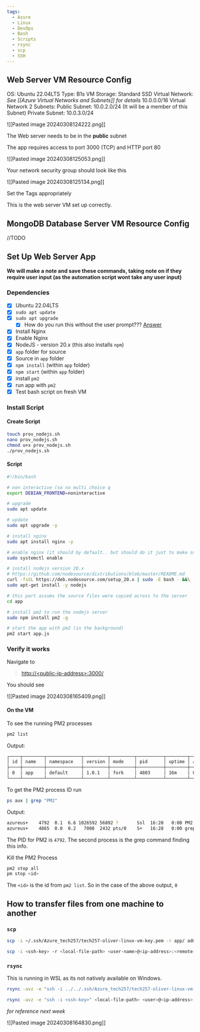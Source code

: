 ```yaml
---
tags:
  - Azure
  - Linux
  - DevOps
  - Bash
  - Scripts
  - rsync
  - scp
  - SSH
---
```

## Web Server VM Resource Config

OS: Ubuntu 22.04LTS
Type: B1s VM
Storage: Standard SSD
Virtual Network:
	*See [[Azure Virtual Networks and Subnets]] for details*
	10.0.0.0/16 Virtual Network
2 Subnets:
	Public Subnet: 10.0.2.0/24 (It will be a member of this Subnet)
	Private Subnet:  10.0.3.0/24

![[Pasted image 20240308124222.png]]

The Web server needs to be in the **public** subnet

The app requires access to port 3000 (TCP) and HTTP port 80

![[Pasted image 20240308125053.png]]

Your network security group should look like this

![[Pasted image 20240308125134.png]]

Set the Tags appropriately

This is the web server VM set up correctly.

## MongoDB Database Server VM Resource Config

//TODO
## Set Up Web Server App

**We will make a note and save these commands, taking note on if they require user input (as the automation script wont take any user input)**

### Dependencies

- [x] Ubuntu 22.04LTS
- [x] ``sudo apt update``
- [x] ``sudo apt upgrade``
	- [x] How do you run this without the user prompt??? [Answer](https://stackoverflow.com/questions/73094837/how-to-make-apt-get-upgrade-y-not-interactive)
- [x] Install Nginx
- [x] Enable Nginx
- [x] NodeJS - version 20.x (this also installs ``npm``)
- [x] ``app`` folder for source
- [x] Source in ``app`` folder
- [x] ``npm install`` (within ``app`` folder)
- [x] ``npm start`` (within ``app`` folder)
- [x] install ``pm2``
- [x] run app with ``pm2``
- [x] Test bash script on fresh VM

### Install Script

#### Create Script

```bash
touch prov_nodejs.sh
nano prov_nodejs.sh
chmod u+x prov_nodejs.sh
./prov_nodejs.sh
```

#### Script

```bash
#!/bin/bash

# non interactive (so no multi choice q
export DEBIAN_FRONTEND=noninteractive

# upgrade
sudo apt update

# update
sudo apt upgrade -y

# install nginx
sudo apt install nginx -y

# enable nginx (it should by default.. but should do it just to make sure)
sudo systemctl enable

# install nodejs version 20.x
# https://github.com/nodesource/distributions/blob/master/README.md 
curl -fsSL https://deb.nodesource.com/setup_20.x | sudo -E bash - &&\
sudo apt-get install -y nodejs

# this part assums the source files were copied across to the server
cd app

# install pm2 to run the nodejs server
sudo npm install pm2 -g

# start the app with pm2 (in the background)
pm2 start app.js
```

### Verify it works

Navigate to

> [http://<public-ip-address\>:3000/](http://<public-ip-address\>:3000/)

You should see

![[Pasted image 20240308165409.png]]

#### On the VM

To see the running PM2 processes

```bash
pm2 list
```

Output:

```bash
┌────┬────────┬─────────────┬─────────┬─────────┬──────────┬────────┬──────┬───────────┬──────────┬──────────┬──────────┬──────────┐
│ id │ name   │ namespace   │ version │ mode    │ pid      │ uptime │ ↺    │ status    │ cpu      │ mem      │ user     │ watching │
├────┼────────┼─────────────┼─────────┼─────────┼──────────┼────────┼──────┼───────────┼──────────┼──────────┼──────────┼──────────┤
│ 0  │ app    │ default     │ 1.0.1   │ fork    │ 4803     │ 16m    │ 0    │ online    │ 0%       │ 71.9mb   │ azu… │ disabled │
└────┴────────┴─────────────┴─────────┴─────────┴──────────┴────────┴──────┴───────────┴──────────┴──────────┴──────────┴──────────┘
```

To get the PM2 process ID run

```bash
ps aux | grep "PM2"
```

Output:

```bash
azureus+    4792  0.1  6.6 1026592 56892 ?       Ssl  16:20   0:00 PM2 v5.3.1: God Daemon (/home/azureuser/.pm2
azureus+    4865  0.0  0.2   7008  2432 pts/0    S+   16:28   0:00 grep --color=auto PM2
```

The PID for PM2 is ``4792``. The second process is the grep command finding this info.

Kill the PM2 Process

```bash
pm2 stop all
pm stop <id>
```

The ``<id>`` is the id from ``pm2 list``. So in the case of the above output, ``0``
## How to transfer files from one machine to another

### ``scp``

```bash
scp -i ~/.ssh/Azure_tech257/tech257-oliver-linux-vm-key.pem -r app/ adminuser@172.167.178.177:~/
```

```bash
scp -i <ssh-key> -r <local-file-path> <user-name>@<ip-address>:<remote-file-path>
```

### ``rsync``

This is running in WSL as its not natively available on Windows.

```bash
rsync -avz -e "ssh -i ../../.ssh/Azure_tech257/tech257-oliver-linux-vm-key.pem" ./app adminuser@172.167.178.177:~/
```

```bash
rsync -avz -e "ssh -i <ssh-key>" <local-file-path> <user>@<ip-address>:<remote-file-path>
```

*for reference next week*

![[Pasted image 20240308164830.png]]